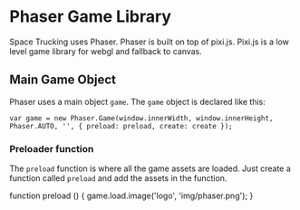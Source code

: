 # Phaser Game Library

Space Trucking uses Phaser. Phaser is built on top of pixi.js. Pixi.js is a low level game library for webgl and fallback to canvas.

## Main Game Object
Phaser uses a main object `game`. The `game` object is declared like this:

    var game = new Phaser.Game(window.innerWidth, window.innerHeight, Phaser.AUTO, '', { preload: preload, create: create });

### Preloader function
The `preload` function is where all the game assets are loaded. Just create a function called `preload` and add the assets in the function.

  function preload () {
      game.load.image('logo', 'img/phaser.png');
  }
